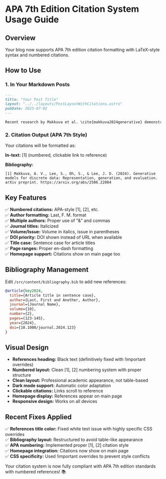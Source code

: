 # APA 7th Edition Citation System Usage Guide

## Overview
Your blog now supports APA 7th edition citation formatting with LaTeX-style syntax and numbered citations.

## How to Use

### 1. In Your Markdown Posts
```markdown
---
title: "Your Post Title"
layout: "../../layouts/PostLayoutWithCitations.astro"
pubDate: 2025-07-02
---

Recent research by Makkuva et al. \cite{makkuva2024generative} demonstrates...
```

### 2. Citation Output (APA 7th Style)
Your citations will be formatted as:

**In-text:** [1] (numbered, clickable link to reference)

**Bibliography:**
```
[1] Makkuva, A. V., Lee, S., Oh, S., & Lee, J. D. (2024). Generative models for discrete data: Representation, generation, and evaluation. arXiv preprint. https://arxiv.org/abs/2506.22084
```

## Key Features

✅ **Numbered citations:** APA-style [1], [2], etc.  
✅ **Author formatting:** Last, F. M. format  
✅ **Multiple authors:** Proper use of "&" and commas  
✅ **Journal titles:** Italicized  
✅ **Volume/Issue:** Volume in italics, issue in parentheses  
✅ **DOI priority:** DOI shown instead of URL when available  
✅ **Title case:** Sentence case for article titles  
✅ **Page ranges:** Proper en-dash formatting  
✅ **Homepage support:** Citations show on main page too  

## Bibliography Management

Edit `/src/content/bibliography.bib` to add new references:

```bibtex
@article{key2024,
  title={Article title in sentence case},
  author={Last, First and Another, Author},
  journal={Journal Name},
  volume={10},
  number={2},
  pages={123-145},
  year={2024},
  doi={10.1000/journal.2024.123}
}
```

## Visual Design

- **References heading:** Black text (definitively fixed with !important overrides)
- **Numbered layout:** Clean [1], [2] numbering system with proper structure
- **Clean layout:** Professional academic appearance, not table-based
- **Dark mode support:** Automatic color adaptation
- **Clickable citations:** Links scroll to reference
- **Homepage display:** References appear on main page
- **Responsive design:** Works on all devices

## Recent Fixes Applied

✅ **References title color:** Fixed white text issue with highly specific CSS overrides  
✅ **Bibliography layout:** Restructured to avoid table-like appearance  
✅ **APA numbering:** Implemented proper [1], [2] citation style  
✅ **Homepage integration:** Citations now show on main page  
✅ **CSS specificity:** Used !important overrides to prevent style conflicts  

Your citation system is now fully compliant with APA 7th edition standards with numbered references! 📚
